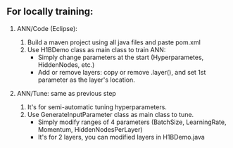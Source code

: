 ## For locally training: 
  
  1. ANN/Code (Eclipse): 
      1. Build a maven project using all java files and paste pom.xml
      2. Use H1BDemo class as main class to train ANN:
          * Simply change parameters at the start (Hyperparametes, HiddenNodes, etc.)
          * Add or remove layers: copy or remove .layer(), and set 1st parameter as the layer's location.

  2. ANN/Tune: same as previous step
      1. It's for semi-automatic tuning hyperparameters.
      2. Use GenerateInputParameter class as main class to tune.
          * Simply modify ranges of 4 parameters (BatchSize, LearningRate, Momentum, HiddenNodesPerLayer)
          * It's for 2 layers, you can modified layers in H1BDemo.java
